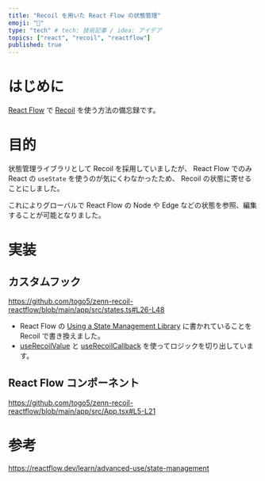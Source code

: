 ```yaml
---
title: "Recoil を用いた React Flow の状態管理"
emoji: "🐡"
type: "tech" # tech: 技術記事 / idea: アイデア
topics: ["react", "recoil", "reactflow"]
published: true
---
```


# はじめに

[React Flow](https://reactflow.dev/) で [Recoil](https://recoiljs.org/) を使う方法の備忘録です。

# 目的

状態管理ライブラリとして Recoil を採用していましたが、 React Flow でのみ React の `useState` を使うのが気にくわなかったため、 Recoil の状態に寄せることにしました。

これによりグローバルで React Flow の Node や Edge などの状態を参照、編集することが可能となりました。

# 実装

## カスタムフック

https://github.com/togo5/zenn-recoil-reactflow/blob/main/app/src/states.ts#L26-L48

- React Flow の [Using a State Management Library](https://reactflow.dev/learn/advanced-use/state-management) に書かれていることを Recoil で書き換えました。
- [useRecoilValue](https://recoiljs.org/docs/api-reference/core/useRecoilValue) と [useRecoilCallback](https://recoiljs.org/docs/api-reference/core/useRecoilCallback) を使ってロジックを切り出しています。

## React Flow コンポーネント

https://github.com/togo5/zenn-recoil-reactflow/blob/main/app/src/App.tsx#L5-L21

# 参考

https://reactflow.dev/learn/advanced-use/state-management
